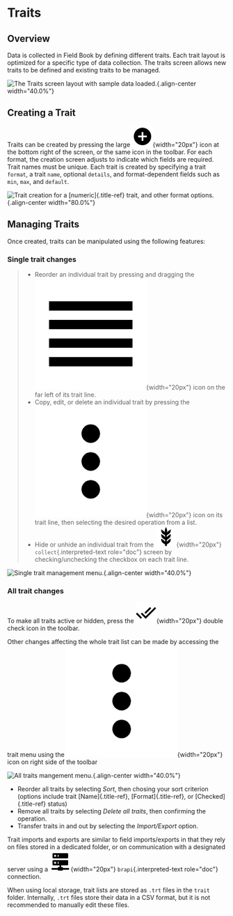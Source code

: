 Traits
======

Overview
--------

Data is collected in Field Book by defining different traits. Each trait
layout is optimized for a specific type of data collection. The traits
screen allows new traits to be defined and existing traits to be
managed.

![The Traits screen layout with sample data
loaded.](/_static/images/traits/traits_framed.png){.align-center
width="40.0%"}

Creating a Trait
----------------

Traits can be created by pressing the large
![add](/_static/icons/traits/plus-circle.png){width="20px"} icon at the
bottom right of the screen, or the same icon in the toolbar. For each
format, the creation screen adjusts to indicate which fields are
required. Trait names must be unique. Each trait is created by
specifying a trait `format`, a trait `name`, optional `details`, and
format-dependent fields such as `min`, `max`, and `default`.

![Trait creation for a [numeric]{.title-ref} trait, and other format
options.](/_static/images/traits/traits_create_joined.png){.align-center
width="80.0%"}

Managing Traits
---------------

Once created, traits can be manipulated using the following features:

### Single trait changes

> -   Reorder an individual trait by pressing and dragging the
>     ![reorder](/_static/icons/traits/reorder-horizontal.png){width="20px"}
>     icon on the far left of its trait line.
> -   Copy, edit, or delete an individual trait by pressing the
>     ![menu](/_static/icons/traits/dots-vertical.png){width="20px"}
>     icon on its trait line, then selecting the desired operation from
>     a list.
> -   Hide or unhide an individual trait from the
>     ![collect](/_static/icons/home/barley.png){width="20px"}
>     `collect`{.interpreted-text role="doc"} screen by
>     checking/unchecking the checkbox on each trait line.

![Single trait management
menu.](/_static/images/traits/single_trait_menu_framed.png){.align-center
width="40.0%"}

### All trait changes

To make all traits active or hidden, press the
![check-all](/_static/icons/traits/check-all.png){width="20px"} double
check icon in the toolbar.

Other changes affecting the whole trait list can be made by accessing
the trait menu using the
![menu](/_static/icons/traits/dots-vertical.png){width="20px"} icon on
right side of the toolbar

![All traits mangement
menu.](/_static/images/traits/traits_menu_framed.png){.align-center
width="40.0%"}

-   Reorder all traits by selecting _*Sort*_, then chosing your sort
    criterion (options include trait [Name]{.title-ref},
    [Format]{.title-ref}, or [Checked]{.title-ref} status)
-   Remove all traits by selecting _*Delete all traits*_, then
    confirming the operation.
-   Transfer traits in and out by selecting the _*Import/Export*_
    option.

Trait imports and exports are similar to field imports/exports in that
they rely on files stored in a dedicated folder, or on communication
with a designated server using a
![brapi](/_static/icons/settings/main/server-network.png){width="20px"}
`brapi`{.interpreted-text role="doc"} connection.

When using local storage, trait lists are stored as `.trt` files in the
`trait` folder. Internally, `.trt` files store their data in a CSV
format, but it is not recommended to manually edit these files.
